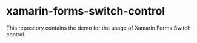 # xamarin-forms-switch-control
This repository contains the demo for the usage of Xamarin.Forms Switch control.
